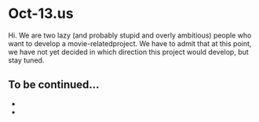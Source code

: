 # Oct-13.us
Hi. We are two lazy (and probably stupid and overly ambitious) people who want to develop a movie-relatedproject.
We have to admit that at this point, we have not yet decided in which direction this project would develop, but stay tuned.


## To be continued...
* 
*
